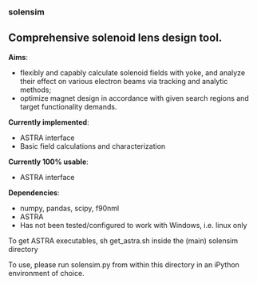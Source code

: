 ### solensim
Comprehensive solenoid lens design tool.
-------------------------------------------------------------------
**Aims**:
 - flexibly and capably calculate solenoid fields with yoke, and analyze their effect on various electron
   beams via tracking and analytic methods;
 - optimize magnet design in accordance with given search regions and target functionality demands.

**Currently implemented**:
 - ASTRA interface
 - Basic field calculations and characterization

**Currently 100% usable**:
 - ASTRA interface

**Dependencies**:
 - numpy, pandas, scipy, f90nml
 - ASTRA
 - Has not been tested/configured to work with Windows, i.e. linux only

To get ASTRA executables, sh get_astra.sh inside the (main) solensim directory

To use, please run solensim.py from within this directory in an iPython environment of choice.
